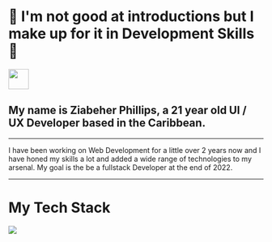 # 🌌 I'm not good at introductions but I make up for it in Development Skills 🙏
<img src="https://media.giphy.com/media/vFKqnCdLPNOKc/giphy.gif" width="40" height="40" />

## My name is Ziabeher Phillips, a 21 year old UI / UX Developer based in the Caribbean.
---


I have been working on Web Development for a little over 2 years now and I have honed my skills a lot and added a wide range of technologies to my arsenal. My goal is the be a fullstack Developer at the end of 2022.

---

# My Tech Stack

<img src="https://www.pikpng.com/pngl/b/382-3820403_we-specialize-in-technologies-html-css-js-icons.png">
